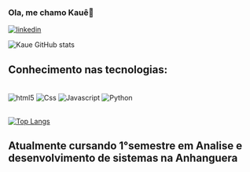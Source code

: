 ### Ola, me chamo Kauê👋

[![linkedin](https://img.shields.io/badge/LinkedIn-0A66C2.svg?style=for-the-badge&logo=LinkedIn&logoColor=white)](linkedin.com/in/kauê-silva-2a3a9b219)

![Kaue GitHub stats](https://github-readme-stats.vercel.app/api?username=kaueh-silva&show_icons=true&theme=Gradient)

## Conhecimento nas tecnologias:

<div style ="display: inline_block"><br/>
<img align="center" alt="html5" src="https://img.shields.io/badge/HTML5-E34F26?style=for-the-badge&logo=html5&logoColor=white" />
<img align="center" alt="Css" src="https://img.shields.io/badge/CSS3-1572B6?style=for-the-badge&logo=css3&logoColor=white" />
<img align="center" alt="Javascript" src="https://img.shields.io/badge/JavaScript-F7DF1E?style=for-the-badge&logo=javascript&logoColor=black" />
<img align="center" alt="Python" src="https://img.shields.io/badge/Python-3776AB?style=for-the-badge&logo=python&logoColor=white" /> 
</div>
<br/>

[![Top Langs](https://github-readme-stats.vercel.app/api/top-langs/?username=kaueh-silva)](https://github.com/anuraghazra/github-readme-stats)

## Atualmente cursando 1°semestre em Analise e desenvolvimento de sistemas na Anhanguera
